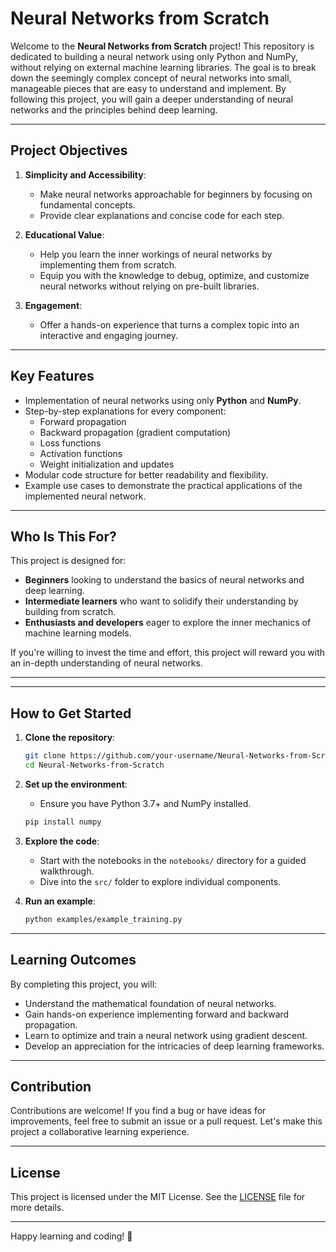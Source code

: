 # Neural Networks from Scratch

Welcome to the **Neural Networks from Scratch** project! This repository is dedicated to building a neural network using only Python and NumPy, without relying on external machine learning libraries. The goal is to break down the seemingly complex concept of neural networks into small, manageable pieces that are easy to understand and implement. By following this project, you will gain a deeper understanding of neural networks and the principles behind deep learning.

---

## Project Objectives

1. **Simplicity and Accessibility**:
   - Make neural networks approachable for beginners by focusing on fundamental concepts.
   - Provide clear explanations and concise code for each step.

2. **Educational Value**:
   - Help you learn the inner workings of neural networks by implementing them from scratch.
   - Equip you with the knowledge to debug, optimize, and customize neural networks without relying on pre-built libraries.

3. **Engagement**:
   - Offer a hands-on experience that turns a complex topic into an interactive and engaging journey.

---

## Key Features

- Implementation of neural networks using only **Python** and **NumPy**.
- Step-by-step explanations for every component:
  - Forward propagation
  - Backward propagation (gradient computation)
  - Loss functions
  - Activation functions
  - Weight initialization and updates
- Modular code structure for better readability and flexibility.
- Example use cases to demonstrate the practical applications of the implemented neural network.

---

## Who Is This For?

This project is designed for:

- **Beginners** looking to understand the basics of neural networks and deep learning.
- **Intermediate learners** who want to solidify their understanding by building from scratch.
- **Enthusiasts and developers** eager to explore the inner mechanics of machine learning models.

If you're willing to invest the time and effort, this project will reward you with an in-depth understanding of neural networks.

---

---

## How to Get Started

1. **Clone the repository**:
   ```bash
   git clone https://github.com/your-username/Neural-Networks-from-Scratch.git
   cd Neural-Networks-from-Scratch
   ```

2. **Set up the environment**:
   - Ensure you have Python 3.7+ and NumPy installed.
   ```bash
   pip install numpy
   ```

3. **Explore the code**:
   - Start with the notebooks in the `notebooks/` directory for a guided walkthrough.
   - Dive into the `src/` folder to explore individual components.

4. **Run an example**:
   ```bash
   python examples/example_training.py
   ```

---

## Learning Outcomes

By completing this project, you will:

- Understand the mathematical foundation of neural networks.
- Gain hands-on experience implementing forward and backward propagation.
- Learn to optimize and train a neural network using gradient descent.
- Develop an appreciation for the intricacies of deep learning frameworks.

---

## Contribution

Contributions are welcome! If you find a bug or have ideas for improvements, feel free to submit an issue or a pull request. Let's make this project a collaborative learning experience.

---

## License

This project is licensed under the MIT License. See the [LICENSE](LICENSE) file for more details.

---

Happy learning and coding! 🚀

